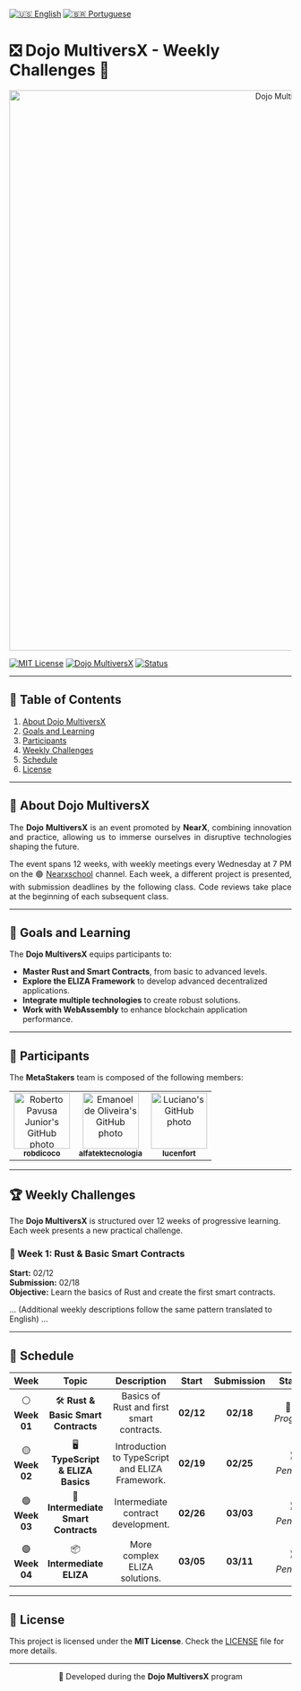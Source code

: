 [![🇺🇸 English](https://img.shields.io/badge/Lang-EN-blue)](README-en.md)
[![🇧🇷 Portuguese](https://img.shields.io/badge/Lang-PT--BR-green)](README.md)


# ❎ Dojo MultiversX - Weekly Challenges 🚀

<p align="center">
  <img src="solutions/images/dojo_multiversx_banner.gif" alt="Dojo MultiversX logo" width="1000">
</p>

[![MIT License](https://img.shields.io/badge/License-MIT-green.svg)](./LICENSE)
[![Dojo MultiversX](https://img.shields.io/badge/Dojo-MultiversX-blue)](#)
[![Status](https://img.shields.io/badge/Status-In%20Progress-orange)](#)

---

## 📌 Table of Contents

1. [About Dojo MultiversX](#about-dojo-multiversx)  
2. [Goals and Learning](#goals-and-learning)  
3. [Participants](#participants)  
4. [Weekly Challenges](#weekly-challenges)  
5. [Schedule](#schedule)  
6. [License](#license)  

---

## <a id="about-dojo-multiversx"></a>🚀 About Dojo MultiversX

<p align="justify">
The <strong>Dojo MultiversX</strong> is an event promoted by <strong>NearX</strong>, combining innovation and practice, allowing us to immerse ourselves in disruptive technologies shaping the future.  
</p>

<p align="justify">
The event spans 12 weeks, with weekly meetings every Wednesday at 7 PM on the 🟢 <a href="https://www.youtube.com/@Nearxschool">Nearxschool</a> channel. Each week, a different project is presented, with submission deadlines by the following class. Code reviews take place at the beginning of each subsequent class.
</p>

---

## <a id="goals-and-learning"></a>🎯 Goals and Learning

The <strong>Dojo MultiversX</strong> equips participants to:  

- **Master Rust and Smart Contracts**, from basic to advanced levels.  
- **Explore the ELIZA Framework** to develop advanced decentralized applications.  
- **Integrate multiple technologies** to create robust solutions.  
- **Work with WebAssembly** to enhance blockchain application performance.  

---

## <a id="participants"></a>👥 Participants  

The **MetaStakers** team is composed of the following members:  

<div align="center">
  <table>
    <tr>
      <td align="center">
        <a href="https://github.com/robdicoco">
          <img src="https://avatars.githubusercontent.com/u/24412372?v=4" width="100px" alt="Roberto Pavusa Junior's GitHub photo"/><br>
          <sub><b>robdicoco</b></sub>
        </a>
      </td>
      <td align="center">
        <a href="https://github.com/alfatektecnologia">
          <img src="https://avatars.githubusercontent.com/u/58711434?v=4" width="100px" alt="Emanoel de Oliveira's GitHub photo"/><br>
          <sub><b>alfatektecnologia</b></sub>
        </a>
      </td>
      <td align="center">
        <a href="https://github.com/lucenfort">
          <img src="https://avatars.githubusercontent.com/u/55037889?v=4" width="100px" alt="Luciano's GitHub photo"/><br>
          <sub><b>lucenfort</b></sub>
        </a>
      </td>
    </tr>
  </table>
</div>

---

## <a id="weekly-challenges"></a>🏆 Weekly Challenges  

The **Dojo MultiversX** is structured over 12 weeks of progressive learning. Each week presents a new practical challenge.

### 📌 Week 1: Rust & Basic Smart Contracts  
**Start:** 02/12  
**Submission:** 02/18  
**Objective:** Learn the basics of Rust and create the first smart contracts.  

... (Additional weekly descriptions follow the same pattern translated to English) ...

---

## <a id="schedule"></a>📅 Schedule  

<div align="center">

| **Week** | **Topic**                     | **Description**                                 | **Start** | **Submission** | **Status**           |
|:--------:|:------------------------------:|:----------------------------------------------:|:---------:|:--------------:|:--------------------:|
| ⚪ **Week 01**  | 🛠 **Rust & Basic Smart Contracts** | Basics of Rust and first smart contracts.       | **02/12** | **02/18**      | 🔄 *In Progress*      |
| 🟡 **Week 02**  | 🖥 **TypeScript & ELIZA Basics**   | Introduction to TypeScript and ELIZA Framework. | **02/19** | **02/25**      | ⏳ *Pending*          |
| 🟢 **Week 03**  | 🔐 **Intermediate Smart Contracts** | Intermediate contract development.              | **02/26** | **03/03**      | ⏳ *Pending*          |
| 🟣 **Week 04**  | 📦 **Intermediate ELIZA**          | More complex ELIZA solutions.                   | **03/05** | **03/11**      | ⏳ *Pending*          |

</div>  

---

## <a id="license"></a>📜 License  

This project is licensed under the **MIT License**. Check the [LICENSE](./LICENSE) file for more details.  

---

<p align="center">🌟 Developed during the <strong>Dojo MultiversX</strong> program</p>  
